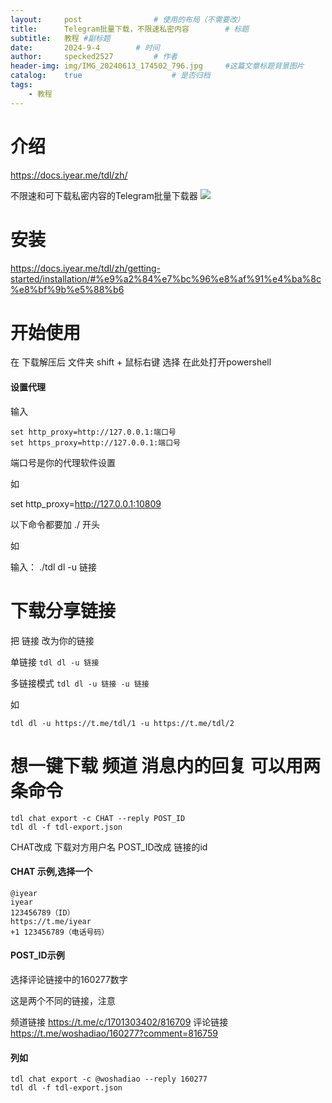 ```yaml
---
layout:     post   			    # 使用的布局（不需要改）
title:      Telegram批量下载，不限速私密内容		# 标题 
subtitle:   教程 #副标题
date:       2024-9-4		# 时间
author:     specked2527			# 作者
header-img: img/IMG_20240613_174502_796.jpg 	#这篇文章标题背景图片
catalog:    true 				    # 是否归档
tags:		
    - 教程
--- 
```

# 介绍 

https://docs.iyear.me/tdl/zh/​

不限速和可下载私密内容的Telegram批量下载器
![](https://docs.iyear.me/tdl/img/logo.png)

# 安装
https://docs.iyear.me/tdl/zh/getting-started/installation/#%e9%a2%84%e7%bc%96%e8%af%91%e4%ba%8c%e8%bf%9b%e5%88%b6

# 开始使用
在 下载解压后 文件夹 shift + 鼠标右键 选择 在此处打开powershell

#### 设置代理

输入
```
set http_proxy=http://127.0.0.1:端口号
set https_proxy=http://127.0.0.1:端口号
```
端口号是你的代理软件设置

如

set http_proxy=http://127.0.0.1:10809

以下命令都要加 ./ 开头

如

输入： ./tdl dl -u 链接

# 下载分享链接
把 链接 改为你的链接

单链接
`tdl dl -u 链接 `

多链接模式
`tdl dl -u 链接 -u 链接`

如

`tdl dl -u https://t.me/tdl/1 -u https://t.me/tdl/2`

# 想一键下载 频道 消息内的回复 可以用两条命令

```
tdl chat export -c CHAT --reply POST_ID
tdl dl -f tdl-export.json
```
CHAT改成 下载对方用户名
POST_ID改成 链接的id

#### CHAT 示例,选择一个
```
@iyear
iyear
123456789（ID）
https://t.me/iyear
+1 123456789（电话号码）
```
#### POST_ID示例
选择评论链接中的160277数字

这是两个不同的链接，注意

频道链接
https://t.me/c/1701303402/816709
评论链接
https://t.me/woshadiao/160277?comment=816759

#### 列如
```
tdl chat export -c @woshadiao --reply 160277
tdl dl -f tdl-export.json
```





